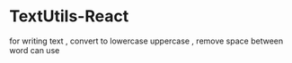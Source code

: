 # TextUtils-React
for writing text , convert to lowercase uppercase , remove space between word can use
